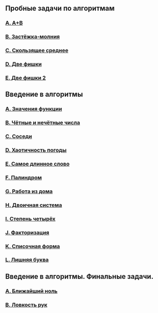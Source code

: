 ## Пробные задачи по алгоритмам

### [A. A+B](https://github.com/bitbybit/algorithms/blob/main/sample/a_plus_b/)

### [B. Застёжка-молния](https://github.com/bitbybit/algorithms/blob/main/sample/zipper/)

### [C. Скользящее среднее](https://github.com/bitbybit/algorithms/blob/main/sample/moving_average/)

### [D. Две фишки](https://github.com/bitbybit/algorithms/blob/main/sample/two_chips/)

### [E. Две фишки 2](https://github.com/bitbybit/algorithms/blob/main/sample/two_chips_2/)

## Введение в алгоритмы

### [A. Значения функции](https://github.com/bitbybit/algorithms/blob/main/intro/function_values/)

### [B. Чётные и нечётные числа](https://github.com/bitbybit/algorithms/blob/main/intro/even_and_odd/)

### [C. Соседи](https://github.com/bitbybit/algorithms/blob/main/intro/neighbours/)

### [D. Хаотичность погоды](https://github.com/bitbybit/algorithms/blob/main/intro/random_weather/)

### [E. Самое длинное слово](https://github.com/bitbybit/algorithms/blob/main/intro/longest_word/)

### [F. Палиндром](https://github.com/bitbybit/algorithms/blob/main/intro/palindrome/)

### [G. Работа из дома](https://github.com/bitbybit/algorithms/blob/main/intro/work_from_home/)

### [H. Двоичная система](https://github.com/bitbybit/algorithms/blob/main/intro/binary_system/)

### [I. Степень четырёх](https://github.com/bitbybit/algorithms/blob/main/intro/power_of_four/)

### [J. Факторизация](https://github.com/bitbybit/algorithms/blob/main/intro/factorization/)

### [K. Списочная форма](https://github.com/bitbybit/algorithms/blob/main/intro/list_form/)

### [L. Лишняя буква](https://github.com/bitbybit/algorithms/blob/main/intro/extra_letter/)

## Введение в алгоритмы. Финальные задачи.

### [A. Ближайший ноль](https://github.com/bitbybit/algorithms/blob/main/intro_final/nearest_zero/)

### [B. Ловкость рук](https://github.com/bitbybit/algorithms/blob/main/intro_final/prestidigitation/)

